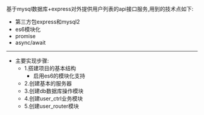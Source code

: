基于mysql数据库+express对外提供用户列表的api接口服务,用到的技术点如下:
* 第三方包express和mysql2
* es6模块化
* promise
* async/await

---

* 主要实现步骤:
  * 1.搭建项目的基本结构
    * 启用es6的模块化支持
  * 2.创建基本的服务器
  * 3.创建db数据库操作模块
  * 4.创建user_ctrl业务模块
  * 5.创建user_router模块

